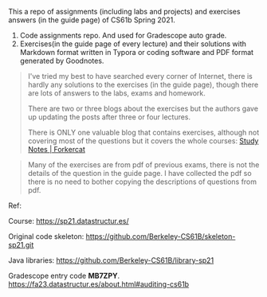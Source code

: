 This a repo of assignments (including labs and projects) and exercises answers 
(in the guide page) of CS61b Spring 2021.

1. Code assignments repo. And used for Gradescope auto grade.
2. Exercises(in the guide page of every lecture) and their solutions with Markdown format written in Typora or coding software and PDF format generated by Goodnotes.

> I've tried my best to have searched every corner of Internet, there is hardly any solutions to the exercises (in the guide page), though there are lots of answers to the labs, exams and homework.
>
> There are two or three blogs about the exercises but the authors gave up updating the posts after three or four lectures. 
>
> There is ONLY one valuable blog that contains exercises, although not covering most of the questions but it covers the whole courses: [Study Notes | Forkercat](https://www.junhaow.com/studynotes/#cs-61b-data-structures)
>

> Many of the exercises are from pdf of previous exams, there is not the details of the question in the guide page.  I have collected the pdf so there is no need to bother copying the descriptions of questions from pdf.

Ref:

Course: https://sp21.datastructur.es/

Original code skeleton: https://github.com/Berkeley-CS61B/skeleton-sp21.git

Java libraries: https://github.com/Berkeley-CS61B/library-sp21

Gradescope entry code **MB7ZPY**. https://fa23.datastructur.es/about.html#auditing-cs61b
